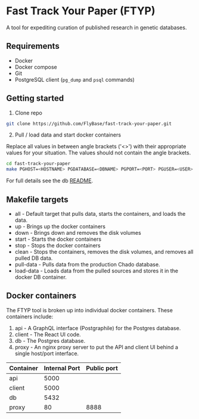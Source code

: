 # Fast Track Your Paper (FTYP)

A tool for expediting curation of published research in genetic databases.

## Requirements

* Docker
* Docker compose
* Git
* PostgreSQL client (`pg_dump` and `psql` commands)

## Getting started

1. Clone repo
```bash
git clone https://github.com/FlyBase/fast-track-your-paper.git
```

2. Pull / load data and start docker containers

Replace all values in between angle brackets ('<>') with their appropriate values for your situation.
The values should not contain the angle brackets.

```bash
cd fast-track-your-paper
make PGHOST=<HOSTNAME> PGDATABASE=<DBNAME> PGPORT=<PORT> PGUSER=<USER>
```

For full details see the db [README](./db/README.md).

## Makefile targets

* all - Default target that pulls data, starts the containers, and loads the data.
* up - Brings up the docker containers
* down - Brings down and removes the disk volumes
* start - Starts the docker containers
* stop - Stops the docker containers
* clean - Stops the containers, removes the disk volumes, and removes all pulled DB data.
* pull-data - Pulls data from the production Chado database.
* load-data - Loads data from the pulled sources and stores it in the docker DB container.

## Docker containers

The FTYP tool is broken up into individual docker containers.  These containers include:

1. api - A GraphQL interface (Postgraphile) for the Postgres database.
2. client - The React UI code.
3. db - The Postgres database.
4. proxy - An nginx proxy server to put the API and client UI behind a single host/port interface.

|Container|Internal Port|Public port|
|---------|------|------------------| 
| api     | 5000 | |
| client  | 5000 | |
| db      | 5432 | |
| proxy   | 80   | 8888 |
